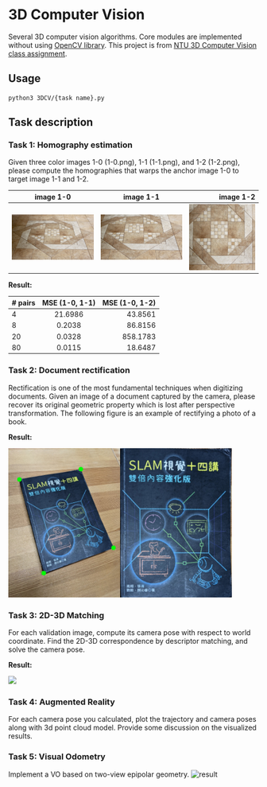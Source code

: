 # 3D Computer Vision

Several 3D computer vision algorithms. Core modules are implemented without using [OpenCV library](https://opencv.org/).
This project is from [NTU 3D Computer Vision class assignment](https://sites.google.com/view/3dcv2021/home?authuser=0).

## Usage

```
python3 3DCV/{task name}.py
```

## Task description

### Task 1: Homography estimation

Given three color images 1-0 (1-0.png), 1-1 (1-1.png), and 1-2 (1-2.png), please compute the homographies that warps the anchor image 1-0 to target image 1-1 and 1-2.

| image 1-0                   |          image 1-1          |                   image 1-2 |
| --------------------------- | :-------------------------: | --------------------------: |
| ![result](./result/1-0.png) | ![result](./result/1-1.png) | ![result](./result/1-2.png) |

**Result:**

| # pairs | MSE (1-0, 1-1) | MSE (1-0, 1-2) |
| ------- | :------------: | -------------: |
| 4       |    21.6986     |        43.8561 |
| 8       |     0.2038     |        86.8156 |
| 20      |     0.0328     |       858.1783 |
| 80      |     0.0115     |        18.6487 |

### Task 2: Document rectification

Rectification is one of the most fundamental techniques when digitizing documents. Given an image of a
document captured by the camera, please recover its original geometric property which is lost after perspective transformation. The following figure is an example of rectifying a photo of a book.

**Result:**

<img src="./result/1-3.jpg" height="300">

### Task 3: 2D-3D Matching

For each validation image, compute its camera pose with respect to world coordinate.
Find the 2D-3D correspondence by descriptor matching, and solve the camera pose.

**Result:**

<img src="./result/1-4.png" height="400">

### Task 4: Augmented Reality

For each camera pose you calculated, plot the trajectory and camera poses along with
3d point cloud model. Provide some discussion on the visualized results.

### Task 5: Visual Odometry

Implement a VO based on two-view epipolar geometry.
![result](/result/task5.gif)
